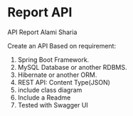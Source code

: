 # Report API
API Report Alami Sharia

Create an API Based on requirement:

   1. Spring Boot Framework.
   2. MySQL Database or another RDBMS.
   3. Hibernate or another ORM.
   4. REST API: Content Type(JSON)
   5. include class diagram
   6. Include a Readme
   7. Tested with Swagger UI
